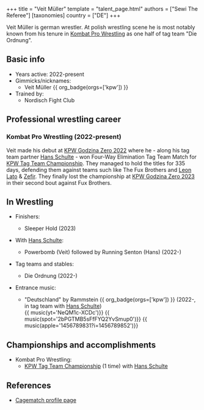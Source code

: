 +++
title = "Veit Müller"
template = "talent_page.html"
authors = ["Sewi The Referee"]
[taxonomies]
country = ["DE"]
+++

Veit Müller is german wrestler. At polish wrestling scene he is most notably known from his tenure in [Kombat Pro Wrestling](@/o/kpw.md) as one half of tag team "Die Ordnung".

## Basic info

* Years active: 2022-present
* Gimmicks/nicknames:
  - Veit Müller {{ org_badge(orgs=['kpw']) }}
* Trained by:
  -	Nordisch Fight Club
 
## Professional wrestling career

### Kombat Pro Wrestling (2022-present)

Veit made his debut at [KPW Godzina Zero 2022](@/e/kpw/2022-09-17-kpw-godzina-zero-2022.md) where he - along his tag team partner [Hans Schulte](@/w/hans-schulte.md) - won Four-Way Elimination Tag Team Match for [KPW Tag Team Championship](@/c/kpw-tag-team-championship.md). They managed to hold the titles for 335 days, defending them against teams such like The Fux Brothers and [Leon Lato](@/w/leon-lato.md) & [Zefir](@/w/zefir.md). They finally lost the championship at [KPW Godzina Zero 2023](@/e/kpw/2023-08-18-kpw-godzina-zero-2023.md) in their second bout against Fux Brothers.

## In Wrestling

* Finishers:
  - Sleeper Hold (2023)

* With [Hans Schulte](@/w/hans-schulte.md):
  - Powerbomb (Veit) followed by Running Senton (Hans) (2022-)
 
* Tag teams and stables:
  - Die Ordnung (2022-)
 
* Entrance music:
  - "Deutschland" by Rammstein
    {{ org_badge(orgs=['kpw']) }} (2022-, in tag team with [Hans Schulte](@/w/hans-schulte.md)) <br>
    {{ music(yt='NeQM1c-XCDc')}}
    {{ music(spot='2bPGTMB5sFfFYQ2YvSmup0')}}
    {{ music(apple='1456789831?i=1456789852')}}


## Championships and accomplishments

* Kombat Pro Wrestling:
  - [KPW Tag Team Championship](@/c/kpw-tag-team-championship.md) (1 time) with [Hans Schulte](@/w/hans-schulte.md)

## References

* [Cagematch profile page](https://www.cagematch.net/?id=2&nr=13769)
